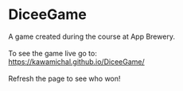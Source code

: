 # DiceeGame
A game created during the course at App Brewery.
</br></br>
To see the game live go to: </br>
https://kawamichal.github.io/DiceeGame/ </br></br>
Refresh the page to see who won!
